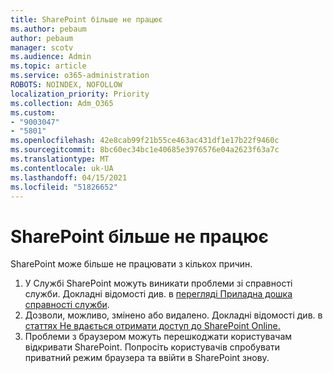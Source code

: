 ```yaml
---
title: SharePoint більше не працює
ms.author: pebaum
author: pebaum
manager: scotv
ms.audience: Admin
ms.topic: article
ms.service: o365-administration
ROBOTS: NOINDEX, NOFOLLOW
localization_priority: Priority
ms.collection: Adm_O365
ms.custom:
- "9003047"
- "5801"
ms.openlocfilehash: 42e8cab99f21b55ce463ac431df1e17b22f9460c
ms.sourcegitcommit: 8bc60ec34bc1e40685e3976576e04a2623f63a7c
ms.translationtype: MT
ms.contentlocale: uk-UA
ms.lasthandoff: 04/15/2021
ms.locfileid: "51826652"
---
```

# <a name="sharepoint-is-no-longer-working"></a>SharePoint більше не працює

SharePoint може більше не працювати з кількох причин.

1. У Службі SharePoint можуть виникати проблеми зі справності служби. Докладні відомості див. в [перегляді Приладна дошка справності служби](https://admin.microsoft.com/AdminPortal/Home#/servicehealth).
2. Дозволи, можливо, змінено або видалено. Докладні відомості див. в [статтях Не вдається отримати доступ до SharePoint Online.](https://docs.microsoft.com/sharepoint/troubleshoot/sharing-and-permissions/sharepoint-online-inaccessible)
3. Проблеми з браузером можуть перешкоджати користувачам відкривати SharePoint. Попросіть користувачів спробувати приватний режим браузера та ввійти в SharePoint знову.